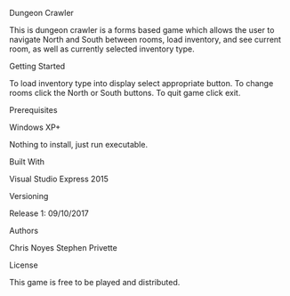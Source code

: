 Dungeon Crawler

This is dungeon crawler is a forms based game which allows the user to navigate North and South between rooms, load inventory, and see current room, as well as currently selected inventory type.  

Getting Started

To load inventory type into display select appropriate button.  To change rooms click the North or South buttons.  To quit game click exit.

Prerequisites

Windows XP+

Nothing to install, just run executable.

Built With

Visual Studio Express 2015

Versioning

Release 1: 09/10/2017

Authors

Chris Noyes 
Stephen Privette

License

This game is free to be played and distributed.
